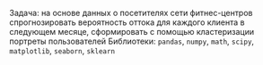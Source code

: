 Задача: на основе данных о посетителях сети фитнес-центров спрогнозировать вероятность оттока для каждого клиента в следующем месяце, сформировать с помощью кластеризации портреты пользователей
Библиотеки: `pandas`, `numpy`, `math`, `scipy`, `matplotlib`, `seaborn`, `sklearn`
